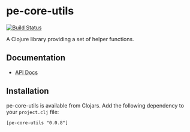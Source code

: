 # pe-core-utils

[![Build Status](https://travis-ci.org/evanspa/pe-core-utils.svg)](https://travis-ci.org/evanspa/pe-core-utils)

A Clojure library providing a set of helper functions.

## Documentation

* [API Docs](http://evanspa.github.com/pe-core-utils)

## Installation

pe-core-utils is available from Clojars.  Add the following dependency to your
`project.clj` file:

```
[pe-core-utils "0.0.8"]
```
